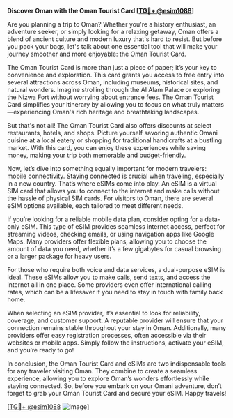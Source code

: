 **Discover Oman with the Oman Tourist Card [[TG💪+ @esim1088](https://t.me/s/esim1088)]**

Are you planning a trip to Oman? Whether you're a history enthusiast, an adventure seeker, or simply looking for a relaxing getaway, Oman offers a blend of ancient culture and modern luxury that's hard to resist. But before you pack your bags, let's talk about one essential tool that will make your journey smoother and more enjoyable: the Oman Tourist Card.

The Oman Tourist Card is more than just a piece of paper; it’s your key to convenience and exploration. This card grants you access to free entry into several attractions across Oman, including museums, historical sites, and natural wonders. Imagine strolling through the Al Alam Palace or exploring the Nizwa Fort without worrying about entrance fees. The Oman Tourist Card simplifies your itinerary by allowing you to focus on what truly matters—experiencing Oman's rich heritage and breathtaking landscapes.

But that's not all! The Oman Tourist Card also offers discounts at select restaurants, hotels, and shops. Picture yourself savoring authentic Omani cuisine at a local eatery or shopping for traditional handicrafts at a bustling market. With this card, you can enjoy these experiences while saving money, making your trip both memorable and budget-friendly.

Now, let’s dive into something equally important for modern travelers: mobile connectivity. Staying connected is crucial when traveling, especially in a new country. That’s where eSIMs come into play. An eSIM is a virtual SIM card that allows you to connect to the internet and make calls without the hassle of physical SIM cards. For visitors to Oman, there are several eSIM options available, each tailored to meet different needs.

If you’re looking for a reliable mobile data plan, consider opting for a data-only eSIM. This type of eSIM provides seamless internet access, perfect for streaming videos, checking emails, or using navigation apps like Google Maps. Many providers offer flexible plans, allowing you to choose the amount of data you need, whether it’s a few gigabytes for casual browsing or a larger package for heavy users.

For those who require both voice and data services, a dual-purpose eSIM is ideal. These eSIMs allow you to make calls, send texts, and access the internet all in one place. Some providers even offer international calling rates, which can be a lifesaver if you need to stay in touch with family back home.

When selecting an eSIM provider, it’s essential to look for reliability, coverage, and customer support. A reputable provider will ensure that your connection remains stable throughout your stay in Oman. Additionally, many providers offer easy registration processes, often accessible via their websites or mobile apps. Simply follow the instructions, activate your eSIM, and you’re ready to go!

In conclusion, the Oman Tourist Card and eSIMs are two indispensable tools for any traveler visiting Oman. They combine to create a seamless experience, allowing you to explore Oman’s wonders effortlessly while staying connected. So, before you embark on your Omani adventure, don’t forget to grab your Oman Tourist Card and secure your eSIM. Happy travels!

[[TG💪+ @esim1088](https://t.me/s/esim1088) ![Image](https://i.postimg.cc/Y0z9fWf4/image.png)]